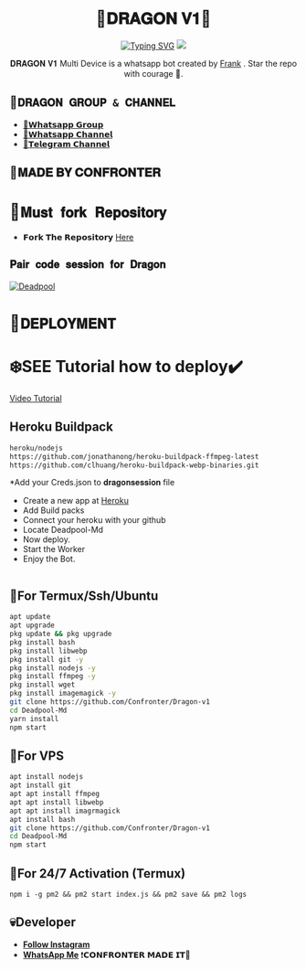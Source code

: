 <h1 align="center"> 🐉𝐃𝐑𝐀𝐆𝐎𝐍 𝐕𝟏🐉 <br></h1>
<p align="center">
<a href="https://git.io/typing-svg"><img src="https://readme-typing-svg.demolab.com?font=Fira+Code&weight=602&pause=1000&color=F70000&random=false&width=435&lines=𝐃𝐑𝐀𝐆𝐎𝐍-𝐕𝟏+made+by+Frank+;Follow+me+IG+%40confronter._" alt="Typing SVG" /></a>
  
  <img src="http://telegra.ph/file/05b487770c937c5e751d6.jpg" />
</p>

<p align="center">
𝐃𝐑𝐀𝐆𝐎𝐍 𝐕𝟏 Multi Device is a whatsapp bot created by <a href="https://github.com/Confronter" target="_blank">Frank</a> . Star the repo with courage 🌟.
</p>



## 🐉```𝐃𝐑𝐀𝐆𝐎𝐍 𝐆𝐑𝐎𝐔𝐏 & 𝐂𝐇𝐀𝐍𝐍𝐄𝐋```

- [ 🔗𝗪𝗵𝗮𝘁𝘀𝗮𝗽𝗽 𝗚𝗿𝗼𝘂𝗽 ](https://chat.whatsapp.com/FqvQzWARlwc7XlerabWq7z)
- [🔗𝗪𝗵𝗮𝘁𝘀𝗮𝗽𝗽 𝗖𝗵𝗮𝗻𝗻𝗲𝗹](https://whatsapp.com/channel/0029Vag3MeuGJP8LZb1Okj39)
- [🔗𝗧𝗲𝗹𝗲𝗴𝗿𝗮𝗺 𝗖𝗵𝗮𝗻𝗻𝗲𝗹](https://t.me/dragonbugkiller)


## 🐉𝐌𝐀𝐃𝐄 𝐁𝐘 𝐂𝐎𝐍𝐅𝐑𝐎𝐍𝐓𝐄𝐑

# 🐉```𝐌𝐮𝐬𝐭 𝐟𝐨𝐫𝐤 𝐑𝐞𝐩𝐨𝐬𝐢𝐭𝐨𝐫𝐲```

- 𝗙𝗼𝗿𝗸 𝗧𝗵𝗲 𝗥𝗲𝗽𝗼𝘀𝗶𝘁𝗼𝗿𝘆 [Here](https://github.com/Confronter/Dragon-v1/fork)

## `𝐏𝐚𝐢𝐫 𝐜𝐨𝐝𝐞 𝐬𝐞𝐬𝐬𝐢𝐨𝐧 𝐟𝐨𝐫 𝐃𝐫𝐚𝐠𝐨𝐧`
[![Deadpool](https://repl.it/badge/github/quiec/whatsasena)](https://replit.com/@confrontermfisa/Deadpool-pair-4?s=app)


# 🐉```𝐃𝐄𝐏𝐋𝐎𝐘𝐌𝐄𝐍𝐓```
  # ❄️SEE Tutorial how to deploy✔️
[Video Tutorial](https://t.me/dragonbugkiller/31)
## Heroku Buildpack
```bash
heroku/nodejs
https://github.com/jonathanong/heroku-buildpack-ffmpeg-latest
https://github.com/clhuang/heroku-buildpack-webp-binaries.git
```
*Add your Creds.json to 𝐝𝐫𝐚𝐠𝐨𝐧𝐬𝐞𝐬𝐬𝐢𝐨𝐧 file
* Create a new app at [Heroku](heroku.com)
* Add Build packs
* Connect your heroku with your github
* Locate Deadpool-Md
* Now deploy.
* Start the Worker
* Enjoy the Bot.
```
```
## 🐉For Termux/Ssh/Ubuntu
```bash
apt update
apt upgrade
pkg update && pkg upgrade
pkg install bash
pkg install libwebp
pkg install git -y
pkg install nodejs -y 
pkg install ffmpeg -y 
pkg install wget
pkg install imagemagick -y
git clone https://github.com/Confronter/Dragon-v1
cd Deadpool-Md
yarn install
npm start
```
## 🐉For VPS
```bash
apt install nodejs 
apt install git 
apt apt install ffmpeg 
apt apt install libwebp 
apt apt install imagrmagick
apt install bash
git clone https://github.com/Confronter/Dragon-v1
cd Deadpool-Md
npm start
```
## 🐉For 24/7 Activation (Termux)
```
npm i -g pm2 && pm2 start index.js && pm2 save && pm2 logs
```

## 💀Developer

  - [**Follow Instagram**](https://instagram.com/confronter._)
- [**WhatsApp Me**](https://wa.me/254796283064)
  ❗️𝗖𝗢𝗡𝗙𝗥𝗢𝗡𝗧𝗘𝗥 𝗠𝗔𝗗𝗘 𝗜𝗧👻
  
